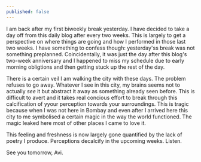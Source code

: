 ```yaml
---
published: false
---
```

I am back after my first biweekly break yesterday. I have decided to take a day off from this daily blog after every two weeks. This is largely to get a perspective on where things are going and how I performed in those last two weeks. I have something to confess though: yesterday'ss break was not something preplanned. Coincidentally, it was just the day after this blog's two-week anniversary and I happened to miss my schedule due to early morning obligtions and then getting stuck up the rest of the day.

There is a certain veil I am walking the city with these days. The problem refuses to go away. Whatever I see in this city, my brains seems not to actually _see_ it but abstract it away as something already seen before. This is difficult to avert and it takes real concious effort to break through this calcification of yyour perception towards your surroundings. This is tragic because when I was not here in Bombay and even after I arrived here this city to me symbolised a certain magic in the way the world functioned. The magic leaked here most of other places I came to love it. 

This feeling and freshness is now largely gone quantified by the lack of poetry I produce. Perceptions decalcify in the upcoming weeks. Listen.

See you tomorrow,
Avi.